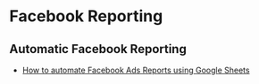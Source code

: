 # Facebook Reporting

## Automatic Facebook Reporting
  - [How to automate Facebook Ads Reports using Google Sheets](https://www.youtube.com/watch?v=n3Mud24T7RM)
